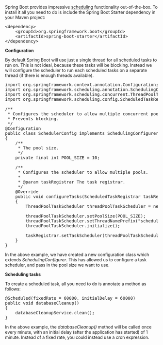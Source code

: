 Spring Boot provides impressive <a href="https://spring.io/guides/gs/scheduling-tasks/">scheduling</a> functionality out-of-the-box. To install it all you need to do is include the Spring Boot Starter dependency in your Maven project:
<pre class="EnlighterJSRAW" data-enlighter-language="xml">&lt;dependency&gt;
    &lt;groupId&gt;org.springframework.boot&lt;/groupId&gt;
    &lt;artifactId&gt;spring-boot-starter&lt;/artifactId&gt;
&lt;/dependency&gt;</pre>
<strong>Configuration</strong>

By default Spring Boot will use just a single thread for all scheduled tasks to run on. This is not ideal, because these tasks will be blocking. Instead we will configure the scheduler to run each scheduled tasks on a separate thread (if there is enough threads available).
<pre class="EnlighterJSRAW" data-enlighter-language="java">import org.springframework.context.annotation.Configuration;
import org.springframework.scheduling.annotation.SchedulingConfigurer;
import org.springframework.scheduling.concurrent.ThreadPoolTaskScheduler;
import org.springframework.scheduling.config.ScheduledTaskRegistrar;

/**
 * Configures the scheduler to allow multiple concurrent pools.
 * Prevents blocking.
 */
@Configuration
public class SchedulerConfig implements SchedulingConfigurer
{
    /**
     * The pool size.
     */
    private final int POOL_SIZE = 10;

    /**
     * Configures the scheduler to allow multiple pools.
     *
     * @param taskRegistrar The task registrar.
     */
    @Override
    public void configureTasks(ScheduledTaskRegistrar taskRegistrar)
    {
        ThreadPoolTaskScheduler threadPoolTaskScheduler = new ThreadPoolTaskScheduler();

        threadPoolTaskScheduler.setPoolSize(POOL_SIZE);
        threadPoolTaskScheduler.setThreadNamePrefix("scheduled-task-pool-");
        threadPoolTaskScheduler.initialize();

        taskRegistrar.setTaskScheduler(threadPoolTaskScheduler);
    }
}</pre>
In the above example, we have created a new configuration class which extends <em>SchedulingConfigurer</em>. This has allowed us to configure a task scheduler, and pass in the pool size we want to use.

<strong>Scheduling tasks</strong>

To create a scheduled task, all you need to do is annotate a method as follows:
<pre class="EnlighterJSRAW" data-enlighter-language="java">@Scheduled(fixedRate = 60000, initialDelay = 60000)
public void databaseCleanup()
{
    databaseCleanupService.clean();
}</pre>
In the above example, the <em>databaseCleanup()</em> method will be called once every minute, with an initial delay (after the application has started) of 1 minute. Instead of a fixed rate, you could instead use a cron expression.

&nbsp;
